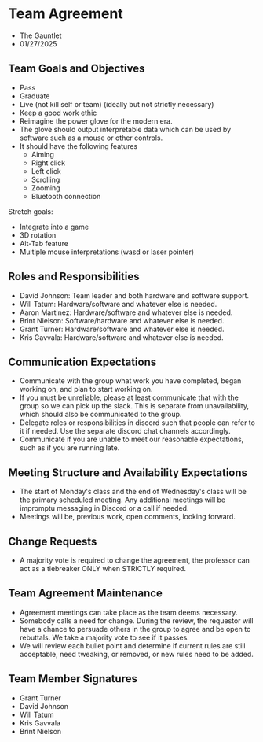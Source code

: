 # Team Agreement

- The Gauntlet
- 01/27/2025

## Team Goals and Objectives

* Pass
* Graduate
* Live (not kill self or team) (ideally but not strictly necessary)
* Keep a good work ethic
* Reimagine the power glove for the modern era.
* The glove should output interpretable data which can be used by software such as a mouse or other controls.
* It should have the following features
    * Aiming
    * Right click
    * Left click
    * Scrolling
    * Zooming
    * Bluetooth connection

Stretch goals:
* Integrate into a game
* 3D rotation
* Alt-Tab feature
* Multiple mouse interpretations (wasd or laser pointer)

[^1]: **S**pecific, **M**easurable, **A**chievable, **R**elevant, **T**imeboxed

## Roles and Responsibilities

* David Johnson: Team leader and both hardware and software support.
* Will Tatum: Hardware/software and whatever else is needed.
* Aaron Martinez: Hardware/software and whatever else is needed.
* Brint Nielson: Software/hardware and whatever else is needed.
* Grant Turner: Hardware/software and whatever else is needed.
* Kris Gavvala: Hardware/software and whatever else is needed.

## Communication Expectations

- Communicate with the group what work you have completed, began working on, and plan to start working on.
- If you must be unreliable, please at least communicate that with the group so we can pick up the slack. This is separate from unavailability, which should also be communicated to the group.
- Delegate roles or responsibilities in discord such that people can refer to it if needed.
  Use the separate discord chat channels accordingly.
- Communicate if you are unable to meet our reasonable expectations, such as if you are running late.

## Meeting Structure and Availability Expectations

- The start of Monday's class and the end of Wednesday's class will be the primary scheduled meeting. Any additional meetings will be impromptu messaging in Discord or a call if needed.
- Meetings will be, previous work, open comments, looking forward.

## Change Requests

- A majority vote is required to change the agreement, the professor can act as a tiebreaker ONLY when STRICTLY required.

## Team Agreement Maintenance

- Agreement meetings can take place as the team deems necessary.
- Somebody calls a need for change. During the review, the requestor will have a chance to persuade others in the group to agree and be open to rebuttals. We take a majority vote to see if it passes.
- We will review each bullet point and determine if current rules are still acceptable, need tweaking, or removed, or new rules need to be added.

## Team Member Signatures

* Grant Turner
* David Johnson
* Will Tatum
* Kris Gavvala
* Brint Nielson
